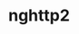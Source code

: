 ---
title: "nghttp2"
layout: cache
categories: [package, develop-2023-11-26]
meta: {"versions": ["1.57.0"], "compilers": ["apple-clang@=15.0.0", "cce@=15.0.1", "gcc@=10.3.0", "gcc@=11.1.0", "gcc@=11.3.0", "gcc@=11.4.0", "gcc@=12.3.0", "gcc@=7.3.1", "gcc@=7.5.0", "gcc@=9.4.0", "oneapi@=2023.2.0"], "oss": ["amzn2", "rhel8", "sle_hpc15", "ubuntu18.04", "ubuntu20.04", "ubuntu22.04", "ventura"], "platforms": ["darwin", "linux"], "targets": ["aarch64", "neoverse_n1", "neoverse_v1", "ppc64le", "x86_64_v3", "x86_64_v4", "zen4"], "stacks": ["aws-isc", "aws-isc-aarch64", "build_systems", "data-vis-sdk", "e4s", "e4s-cray-rhel", "e4s-cray-sles", "e4s-neoverse_v1", "e4s-oneapi", "e4s-power", "e4s-rocm-external", "gpu-tests", "ml-darwin-aarch64-mps", "ml-linux-x86_64-cpu", "ml-linux-x86_64-cuda", "ml-linux-x86_64-rocm", "radiuss", "radiuss-aws", "radiuss-aws-aarch64", "root", "tutorial"], "num_specs": 15, "num_specs_by_stack": {"ml-darwin-aarch64-mps": 1, "root": 15, "aws-isc-aarch64": 2, "radiuss-aws-aarch64": 2, "e4s-cray-rhel": 1, "radiuss-aws": 1, "aws-isc": 1, "e4s-cray-sles": 1, "e4s-neoverse_v1": 1, "build_systems": 1, "radiuss": 1, "e4s-power": 1, "data-vis-sdk": 1, "gpu-tests": 1, "e4s-rocm-external": 1, "e4s": 1, "e4s-oneapi": 1, "ml-linux-x86_64-rocm": 1, "ml-linux-x86_64-cuda": 1, "ml-linux-x86_64-cpu": 1, "tutorial": 2}}
spec_details: [{"hash": "kiaime2am52ys5pkmqvnnmvwvbwdtxag", "compiler": "apple-clang@=15.0.0", "versions": ["1.57.0"], "os": "ventura", "platform": "darwin", "target": "aarch64", "variants": ["build_system=autotools"], "stacks": ["ml-darwin-aarch64-mps", "root"], "size": "-", "tarball": "https://binaries.spack.io/releases/develop-2023-11-26/build_cache/darwin-ventura-aarch64/apple-clang-15.0.0/nghttp2-1.57.0/darwin-ventura-aarch64-apple-clang-15.0.0-nghttp2-1.57.0-kiaime2am52ys5pkmqvnnmvwvbwdtxag.spack"}, {"hash": "4a7ha5ztd2irilkijabsjorirfn3bljm", "compiler": "gcc@=7.3.1", "versions": ["1.57.0"], "os": "amzn2", "platform": "linux", "target": "aarch64", "variants": ["build_system=autotools"], "stacks": ["aws-isc-aarch64", "radiuss-aws-aarch64", "root"], "size": "-", "tarball": "https://binaries.spack.io/releases/develop-2023-11-26/build_cache/linux-amzn2-aarch64/gcc-7.3.1/nghttp2-1.57.0/linux-amzn2-aarch64-gcc-7.3.1-nghttp2-1.57.0-4a7ha5ztd2irilkijabsjorirfn3bljm.spack"}, {"hash": "7pqojmwhzp62llwhydqrniz5i3bzcohy", "compiler": "cce@=15.0.1", "versions": ["1.57.0"], "os": "rhel8", "platform": "linux", "target": "zen4", "variants": ["build_system=autotools"], "stacks": ["e4s-cray-rhel", "root"], "size": "-", "tarball": "https://binaries.spack.io/releases/develop-2023-11-26/build_cache/linux-rhel8-zen4/cce-15.0.1/nghttp2-1.57.0/linux-rhel8-zen4-cce-15.0.1-nghttp2-1.57.0-7pqojmwhzp62llwhydqrniz5i3bzcohy.spack"}, {"hash": "hj2tzpyepiqxehahwbdo2p4hq7teq5uu", "compiler": "gcc@=7.3.1", "versions": ["1.57.0"], "os": "amzn2", "platform": "linux", "target": "x86_64_v3", "variants": ["build_system=autotools"], "stacks": ["radiuss-aws", "aws-isc", "root"], "size": "-", "tarball": "https://binaries.spack.io/releases/develop-2023-11-26/build_cache/linux-amzn2-x86_64_v3/gcc-7.3.1/nghttp2-1.57.0/linux-amzn2-x86_64_v3-gcc-7.3.1-nghttp2-1.57.0-hj2tzpyepiqxehahwbdo2p4hq7teq5uu.spack"}, {"hash": "u2gzxzwyfhepxwlqujji645ij5yqsrd2", "compiler": "gcc@=7.3.1", "versions": ["1.57.0"], "os": "amzn2", "platform": "linux", "target": "neoverse_n1", "variants": ["build_system=autotools"], "stacks": ["aws-isc-aarch64", "radiuss-aws-aarch64", "root"], "size": "-", "tarball": "https://binaries.spack.io/releases/develop-2023-11-26/build_cache/linux-amzn2-neoverse_n1/gcc-7.3.1/nghttp2-1.57.0/linux-amzn2-neoverse_n1-gcc-7.3.1-nghttp2-1.57.0-u2gzxzwyfhepxwlqujji645ij5yqsrd2.spack"}, {"hash": "3ch7oorviux4fyp7zwovq2z5luirtt53", "compiler": "gcc@=10.3.0", "versions": ["1.57.0"], "os": "sle_hpc15", "platform": "linux", "target": "x86_64_v4", "variants": ["build_system=autotools"], "stacks": ["e4s-cray-sles", "root"], "size": "-", "tarball": "https://binaries.spack.io/releases/develop-2023-11-26/build_cache/linux-sle_hpc15-x86_64_v4/gcc-10.3.0/nghttp2-1.57.0/linux-sle_hpc15-x86_64_v4-gcc-10.3.0-nghttp2-1.57.0-3ch7oorviux4fyp7zwovq2z5luirtt53.spack"}, {"hash": "zlzbphmidsr36rryaj3usffreed4zng2", "compiler": "gcc@=11.4.0", "versions": ["1.57.0"], "os": "ubuntu20.04", "platform": "linux", "target": "neoverse_v1", "variants": ["build_system=autotools"], "stacks": ["e4s-neoverse_v1", "root"], "size": "-", "tarball": "https://binaries.spack.io/releases/develop-2023-11-26/build_cache/linux-ubuntu20.04-neoverse_v1/gcc-11.4.0/nghttp2-1.57.0/linux-ubuntu20.04-neoverse_v1-gcc-11.4.0-nghttp2-1.57.0-zlzbphmidsr36rryaj3usffreed4zng2.spack"}, {"hash": "cfk5tsfxftk5dgusp37rly4kms4jcaj5", "compiler": "gcc@=7.5.0", "versions": ["1.57.0"], "os": "ubuntu18.04", "platform": "linux", "target": "x86_64_v3", "variants": ["build_system=autotools"], "stacks": ["build_systems", "radiuss", "root"], "size": "-", "tarball": "https://binaries.spack.io/releases/develop-2023-11-26/build_cache/linux-ubuntu18.04-x86_64_v3/gcc-7.5.0/nghttp2-1.57.0/linux-ubuntu18.04-x86_64_v3-gcc-7.5.0-nghttp2-1.57.0-cfk5tsfxftk5dgusp37rly4kms4jcaj5.spack"}, {"hash": "uni7tx2ru2v6nsbizb3y2edvss2umseq", "compiler": "gcc@=9.4.0", "versions": ["1.57.0"], "os": "ubuntu20.04", "platform": "linux", "target": "ppc64le", "variants": ["build_system=autotools"], "stacks": ["e4s-power", "root"], "size": "-", "tarball": "https://binaries.spack.io/releases/develop-2023-11-26/build_cache/linux-ubuntu20.04-ppc64le/gcc-9.4.0/nghttp2-1.57.0/linux-ubuntu20.04-ppc64le-gcc-9.4.0-nghttp2-1.57.0-uni7tx2ru2v6nsbizb3y2edvss2umseq.spack"}, {"hash": "qisb6zwtvowoikf2hcxndky7u7ijob47", "compiler": "gcc@=11.1.0", "versions": ["1.57.0"], "os": "ubuntu20.04", "platform": "linux", "target": "x86_64_v3", "variants": ["build_system=autotools"], "stacks": ["data-vis-sdk", "gpu-tests", "root"], "size": "-", "tarball": "https://binaries.spack.io/releases/develop-2023-11-26/build_cache/linux-ubuntu20.04-x86_64_v3/gcc-11.1.0/nghttp2-1.57.0/linux-ubuntu20.04-x86_64_v3-gcc-11.1.0-nghttp2-1.57.0-qisb6zwtvowoikf2hcxndky7u7ijob47.spack"}, {"hash": "k63w7h7tqoxh5m5rttxbhdslxdeq62iy", "compiler": "gcc@=11.4.0", "versions": ["1.57.0"], "os": "ubuntu20.04", "platform": "linux", "target": "x86_64_v3", "variants": ["build_system=autotools"], "stacks": ["e4s-rocm-external", "e4s", "root"], "size": "-", "tarball": "https://binaries.spack.io/releases/develop-2023-11-26/build_cache/linux-ubuntu20.04-x86_64_v3/gcc-11.4.0/nghttp2-1.57.0/linux-ubuntu20.04-x86_64_v3-gcc-11.4.0-nghttp2-1.57.0-k63w7h7tqoxh5m5rttxbhdslxdeq62iy.spack"}, {"hash": "fwdyhuzskrkgaewuf2q2aulgecadwtll", "compiler": "oneapi@=2023.2.0", "versions": ["1.57.0"], "os": "ubuntu20.04", "platform": "linux", "target": "x86_64_v3", "variants": ["build_system=autotools"], "stacks": ["e4s-oneapi", "root"], "size": "-", "tarball": "https://binaries.spack.io/releases/develop-2023-11-26/build_cache/linux-ubuntu20.04-x86_64_v3/oneapi-2023.2.0/nghttp2-1.57.0/linux-ubuntu20.04-x86_64_v3-oneapi-2023.2.0-nghttp2-1.57.0-fwdyhuzskrkgaewuf2q2aulgecadwtll.spack"}, {"hash": "bd5xyasz6xvfncwuadjechoh4jeevw3w", "compiler": "gcc@=11.3.0", "versions": ["1.57.0"], "os": "ubuntu22.04", "platform": "linux", "target": "x86_64_v3", "variants": ["build_system=autotools"], "stacks": ["ml-linux-x86_64-rocm", "ml-linux-x86_64-cuda", "ml-linux-x86_64-cpu", "root"], "size": "-", "tarball": "https://binaries.spack.io/releases/develop-2023-11-26/build_cache/linux-ubuntu22.04-x86_64_v3/gcc-11.3.0/nghttp2-1.57.0/linux-ubuntu22.04-x86_64_v3-gcc-11.3.0-nghttp2-1.57.0-bd5xyasz6xvfncwuadjechoh4jeevw3w.spack"}, {"hash": "6jehmemf3s5usdiqtkej3ydoyahy3s6r", "compiler": "gcc@=11.4.0", "versions": ["1.57.0"], "os": "ubuntu22.04", "platform": "linux", "target": "x86_64_v3", "variants": ["build_system=autotools"], "stacks": ["tutorial", "root"], "size": "-", "tarball": "https://binaries.spack.io/releases/develop-2023-11-26/build_cache/linux-ubuntu22.04-x86_64_v3/gcc-11.4.0/nghttp2-1.57.0/linux-ubuntu22.04-x86_64_v3-gcc-11.4.0-nghttp2-1.57.0-6jehmemf3s5usdiqtkej3ydoyahy3s6r.spack"}, {"hash": "rvm3joj4rbdyzeylbzhwygfku7uh34ae", "compiler": "gcc@=12.3.0", "versions": ["1.57.0"], "os": "ubuntu22.04", "platform": "linux", "target": "x86_64_v3", "variants": ["build_system=autotools"], "stacks": ["tutorial", "root"], "size": "-", "tarball": "https://binaries.spack.io/releases/develop-2023-11-26/build_cache/linux-ubuntu22.04-x86_64_v3/gcc-12.3.0/nghttp2-1.57.0/linux-ubuntu22.04-x86_64_v3-gcc-12.3.0-nghttp2-1.57.0-rvm3joj4rbdyzeylbzhwygfku7uh34ae.spack"}]
---